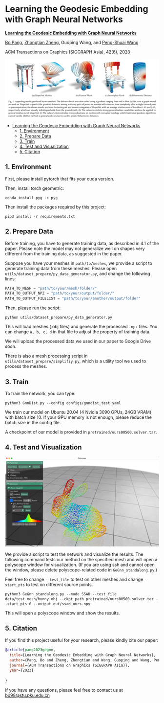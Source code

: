 # Learning the Geodesic Embedding with Graph Neural Networks


[**Learning the Geodesic Embedding with Graph Neural Networks**](https://dl.acm.org/doi/10.1145/3618317)

[Bo Pang](https://github.com/skinboC), [Zhongtian Zheng](https://github.com/zzttzz), Guoping Wang, and [Peng-Shuai Wang](https://wang-ps.github.io/)

ACM Transactions on Graphics (SIGGRAPH Asia), 42(6), 2023

![](img/teaser.v1.png)

- [Learning the Geodesic Embedding with Graph Neural Networks](#learning-the-geodesic-embedding-with-graph-neural-networks)
  - [1. Environment](#1-environment)
  - [2. Prepare Data](#2-prepare-data)
  - [3. Train](#3-train)
  - [4. Test and Visualization](#4-test-and-visualization)
  - [5. Citation](#5-citation)


## 1. Environment

First, please install pytorch that fits your cuda version.

Then, install torch geometric:

```
conda install pyg -c pyg 
```

Then install the packages required by this project:

```
pip3 install -r requirements.txt
```

## 2. Prepare Data

Before training, you have to generate training data, as described in 4.1 of the paper. Please note the model may not generalize well on shapes very different from the training data, as suggested in the paper.

Suppose you have your meshes in `path/to/meshes`, we provide a script to generate training data from these meshes. Please open `utils/dataset_prepare/py_data_generator.py`, and change the following lines:

```python
PATH_TO_MESH = "path/to/your/mesh/folder/"
PATH_TO_OUTPUT_NPZ = "path/to/your/output/folder/"
PATH_TO_OUTPUT_FILELIST = "path/to/your/another/output/folder"
```

Then, please run the script:

```
python utils/dataset_prepare/py_data_generator.py
```

This will load meshes (.obj files) and generate the processed `.npz` files. You can change `a, b, c, d` in that file to adjust the property of training data.

We will upload the processed data we used in our paper to Google Drive soon.

There is also a mesh processing script in `utils/dataset_prepare/simplifiy.py`, which is a utility tool we used to process the meshes.

## 3. Train

To train the network, you can type:

```shell
python3 GnnDist.py --config configs/gnndist_test.yaml
```

We train our model on Ubuntu 20.04 (4 Nvidia 3090 GPUs, 24GB VRAM) with batch size 10. If your GPU memory is not enough, please reduce the batch size in the config file.

A checkpoint of our model is provided in `pretrained/ours00500.solver.tar`.

## 4. Test and Visualization

![](img/bunny.jpg)

We provide a script to test the network and visualize the results. The following command tests our method on the specified mesh and will open a polyscope window for visualization. (If you are using ssh and cannot open the window, please delete polyscope-related code in `GeGnn_standalong.py`.)

Feel free to change `--test_file` to test on other meshes and change `--start_pts` to test on different source points.

```shell
python3 GeGnn_standalong.py --mode SSAD --test_file data/test_mesh/bunny.obj --ckpt_path pretrained/ours00500.solver.tar --start_pts 0 --output out/ssad_ours.npy
```

This will open a polyscope window and show the results. 

## 5. Citation

If you find this project useful for your research, please kindly cite our paper:

```bibtex 
@article{pang2023gegnn,
  title={Learning the Geodesic Embedding with Graph Neural Networks},
  author={Pang, Bo and Zheng, Zhongtian and Wang, Guoping and Wang, Peng-Shuai},
  journal={ACM Transactions on Graphics (SIGGRAPH Asia)},
  year={2023}

}
```

If you have any questions, please feel free to contact us at bo98@stu.pku.edu.cn
